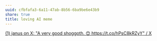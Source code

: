 ```yaml
---
uuid: cfbfafa3-6a11-47ab-8b56-6ba9be6e43b9
share: true
title: loving AI meme
---
```

[(1) janus on X: "A very good shoggoth. 😊 https://t.co/hPsC8kRZyY" / X](https://twitter.com/repligate/status/1626612235647819776)
